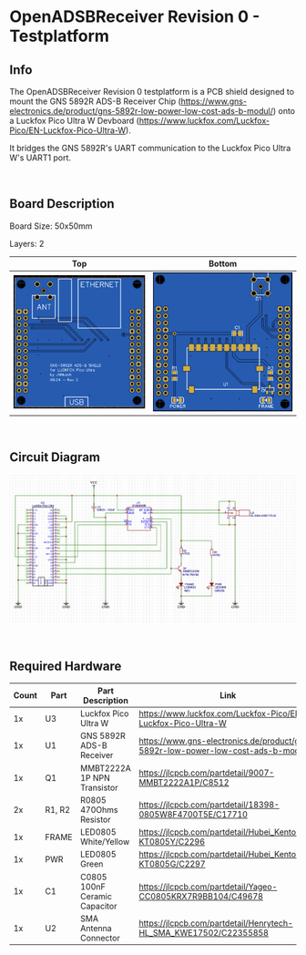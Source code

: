 # OpenADSBReceiver Revision 0 - Testplatform
## Info

The OpenADSBReceiver Revision 0 testplatform is a PCB shield designed to mount the GNS 5892R ADS-B Receiver Chip (https://www.gns-electronics.de/product/gns-5892r-low-power-low-cost-ads-b-modul/) onto a Luckfox Pico Ultra W Devboard (https://www.luckfox.com/Luckfox-Pico/EN-Luckfox-Pico-Ultra-W).

It bridges the GNS 5892R's UART communication to the Luckfox Pico Ultra W's UART1 port.

</br>

## Board Description

Board Size: 50x50mm

Layers: 2


| Top    | Bottom |
| -------- | ------- |
| <img src="PCB%20Images/OpenADSBReceiver_Rev0_Upper_Photo.png" alt="drawing" width="500"/>  | <img src="PCB%20Images/OpenADSBReceiver_Rev0_Lower_Photo.png" alt="drawing" width="500"/>    |





</br>

## Circuit Diagram

![grafik](PCB%20Images/OpenADSBReceiver_Rev0_Diagram.png)

</br>

## Required Hardware


| Count    | Part | Part Description | Link |
| -------- | ------- | ------- | ------- |
| 1x | U3 | Luckfox Pico Ultra W |  https://www.luckfox.com/Luckfox-Pico/EN-Luckfox-Pico-Ultra-W
| 1x | U1 |GNS 5892R ADS-B Receiver |  https://www.gns-electronics.de/product/gns-5892r-low-power-low-cost-ads-b-modul/
| 1x | Q1 | MMBT2222A 1P NPN Transistor |  https://jlcpcb.com/partdetail/9007-MMBT2222A1P/C8512
| 2x | R1, R2 | R0805 470Ohms Resistor |  https://jlcpcb.com/partdetail/18398-0805W8F4700T5E/C17710
| 1x | FRAME  | LED0805 White/Yellow |  https://jlcpcb.com/partdetail/Hubei_KentoElec-KT0805Y/C2296
| 1x | PWR | LED0805 Green |  https://jlcpcb.com/partdetail/Hubei_KentoElec-KT0805G/C2297
| 1x | C1 | C0805 100nF Ceramic Capacitor |  https://jlcpcb.com/partdetail/Yageo-CC0805KRX7R9BB104/C49678
| 1x | U2 | SMA Antenna Connector |  https://jlcpcb.com/partdetail/Henrytech-HL_SMA_KWE17502/C22355858

</br>

